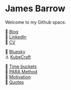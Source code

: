 # James Barrow

Welcome to my Github space.

:green_book:  [Blog](https://github.com/jamiebarrow/area_blog)  
:office:      [LinkedIn](https://www.linkedin.com/in/jamesbarrow1984)  
:necktie:     [CV](https://jamie-barrow.wixsite.com/curriculum-vitae)  

:butterfly:   [Bluesky](https://bsky.app/profile/jamiebarrow.dev)  
:anchor:      [KubeCraft](https://www.skool.com/kubecraft/about?ref=d7233c0e53d348578ae81d5972a773da)  

:calendar:    [Time buckets](time-buckets.md)  
:memo:        [PARA Method](para-method.md)  
:muscle:      [Motivation](motivation.md)  
:scroll:      [Quotes](quotes.md)  
<!---:elephant:    [Mastodon](https://fosstodon.org/@jamiebarrow)  --->
<!---:books:  [Training](https://github.com/jamiebarrow/training)  --->
<!--- emoji list: https://gist.github.com/rxaviers/7360908 --->
